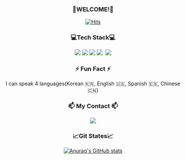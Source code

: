 <h3 align ="center"> 🎊WELCOME!🎊 </h3>
<div align = "center">          
  
[![Hits](https://hits.seeyoufarm.com/api/count/incr/badge.svg?url=https%3A%2F%2Fgithub.com%2FUnicusStella%2Fhit-counter&count_bg=%23fcb6d0&title_bg=%237C6D75&icon=github.svg&icon_color=%23E7E7E7&title=hits&edge_flat=false)](https://hits.seeyoufarm.com)

<h3 align="center">💻Tech Stack💻</h3>

<div align="center">
<img src="https://img.shields.io/badge/HTML5-E34F26?style=flat-square&logo=HTML5&logoColor=white"></img>
<img src="https://img.shields.io/badge/CSS3-0A84FF?style=flat-square&logo=CSS3&logoColor=white"></img>
<img src="https://img.shields.io/badge/JavaScript-FFCD11?style=flat-square&logo=JavaScript&logoColor=white"></img>
<img src="https://img.shields.io/badge/React-00BCF6?style=flat-square&logo=React&logoColor=white"></img>&nbsp
<img src="https://img.shields.io/badge/Java-007396?style=flat-square&logo=Java&logoColor=white"/></a>
<br>

<h3>⚡ Fun Fact ⚡</h3>
<div>I can speak 4 languages(Korean 🇰🇷, English 🇺🇸, Spanish 🇪🇸, Chinese 🇨🇳)</div>


<h3 align="center">📫 My Contact 📫</h3>
<a href="sehan95@gmail.com"><img src="https://img.shields.io/badge/Gmail-EA4335?style=flat-square&logo=Gmail&logoColor=white"/></a></div>

<h3 align="center">📈Git States📈</h3>

[![Anurag's GitHub stats](https://github-readme-stats.vercel.app/api?username=sehan95&hide_title=true&show_icons=true&include_all_commits=true&disable_animations=true&theme=kacho_ga)](https://github.com/anuraghazra/github-readme-stats)
<!-- [![Top Langs](https://github-readme-stats.vercel.app/api/top-langs/?username=sehan95)](https://github.com/anuraghazra/github-readme-stats) -->




<!--
**sehan95/sehan95** is a ✨ _special_ ✨ repository because its `README.md` (this file) appears on your GitHub profile.


